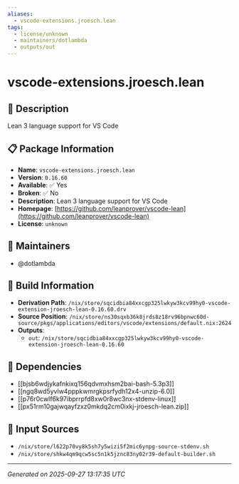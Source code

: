 ```yaml
---
aliases:
  - vscode-extensions.jroesch.lean
tags:
  - license/unknown
  - maintainers/dotlambda
  - outputs/out
---
```


# vscode-extensions.jroesch.lean

## 📝 Description

Lean 3 language support for VS Code

## 📋 Package Information

- **Name**: `vscode-extensions.jroesch.lean`
- **Version**: `0.16.60`
- **Available**: ✅ Yes
- **Broken**: ✅ No
- **Description**: Lean 3 language support for VS Code
- **Homepage**: [https://github.com/leanprover/vscode-lean](https://github.com/leanprover/vscode-lean)
- **License**: `unknown`
## 👥 Maintainers

- @dotlambda


## 🔧 Build Information

- **Derivation Path**: `/nix/store/sqcidbia84xxcgp325lwkyw3kcv99hy0-vscode-extension-jroesch-lean-0.16.60.drv`
- **Source Position**: `/nix/store/ns30sqxb36k8jrds8z18rv96bpnwc60d-source/pkgs/applications/editors/vscode/extensions/default.nix:2624`
- **Outputs**:
  - `out`:  `/nix/store/sqcidbia84xxcgp325lwkyw3kcv99hy0-vscode-extension-jroesch-lean-0.16.60`

## 🔗 Dependencies

- [[bjsb6wdjykafnkixq156qdvmxhsm2bai-bash-5.3p3]]
- [[ngq8wd5yvlw4pppkwmrgkpsrfydh12x4-unzip-6.0]]
- [[p76r0cwlf6k97ibprrpfd8xw0r8wc3nx-stdenv-linux]]
- [[px51rm10gajwqayfzxz0mkdq2cm0ixkj-jroesch-lean.zip]]

## 📁 Input Sources

- `/nix/store/l622p70vy8k5sh7y5wizi5f2mic6ynpg-source-stdenv.sh`
- `/nix/store/shkw4qm9qcw5sc5n1k5jznc83ny02r39-default-builder.sh`

---
*Generated on 2025-09-27 13:17:35 UTC*
